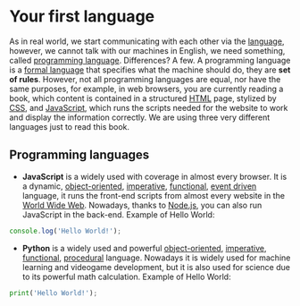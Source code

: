 # Your first language

As in real world, we start communicating with each other via the [language](https://en.wikipedia.org/wiki/Language), however, we cannot talk with our machines in English, we need something, called [programming language](https://en.wikipedia.org/wiki/Programming_language). Differences? A few. A programming language is a [formal language](https://en.wikipedia.org/wiki/Formal_language) that specifies what the machine should do, they are **set of rules**. However, not all programming languages are equal, nor have the same purposes, for example, in web browsers, you are currently reading a book, which content is contained in a structured [HTML](https://en.wikipedia.org/wiki/HTML) page, stylized by [CSS](https://en.wikipedia.org/wiki/Cascading_Style_Sheets), and [JavaScript](https://en.wikipedia.org/wiki/JavaScript), which runs the scripts needed for the website to work and display the information correctly. We are using three very different languages just to read this book.

## Programming languages

- **JavaScript** is a widely used with coverage in almost every browser. It is a dynamic, [object-oriented](https://en.wikipedia.org/wiki/Object-oriented_programming), [imperative](https://en.wikipedia.org/wiki/Imperative_programming), [functional](https://en.wikipedia.org/wiki/Functional_programming), [event driven](https://en.wikipedia.org/wiki/Event-driven_programming) language, it runs the front-end scripts from almost every website in the [World Wide Web](https://en.wikipedia.org/wiki/World_Wide_Web). Nowadays, thanks to [Node.js](https://en.wikipedia.org/wiki/Node.js), you can also run JavaScript in the back-end. Example of Hello World:

```javascript
console.log('Hello World!');
```

- **Python** is a widely used and powerful [object-oriented](https://en.wikipedia.org/wiki/Object-oriented_programming), [imperative](https://en.wikipedia.org/wiki/Imperative_programming), [functional](https://en.wikipedia.org/wiki/Functional_programming), [procedural](https://en.wikipedia.org/wiki/Procedural_programming) language. Nowadays it is widely used for machine learning and videogame development, but it is also used for science due to its powerful math calculation. Example of Hello World:

```python
print('Hello World!');
```
